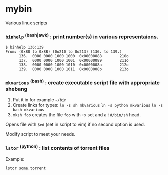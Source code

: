 # mybin

Various linux scripts

### `binhelp` <sup>(bash|awk)</sup> : print number(s) in various representaions.
```
$ binhelp 136:139
From: (0x88 to 0x8B) (0o210 to 0o213) (136. to 139.)
      136.  0000 0000 1000 1000  0x00000088        210o
      137.  0000 0000 1000 1001  0x00000089        211o
      138.  0000 0000 1000 1010  0x0000008a        212o
      139.  0000 0000 1000 1011  0x0000008b        213o
```

###  `mkvarious` <sup>(bash)</sup> : create executable script file with appropriate shebang

1. Put it in for example `~/bin`
2. Create links for types:
   `ln -s sh mkvarious`
   `ln -s python mkvarious`
   `ln -s bash mkvarious`
3. `mksh foo` creates the file `foo` with `+x` set and a `!#/bin/sh` head.

Opens file with `$ed` (set in script to vim) if no second option is used.

Modify script to meet your needs.

### `lstor` <sup>(python)</sup> : list contents of torrent files

Example:

`lstor some.torrent`
